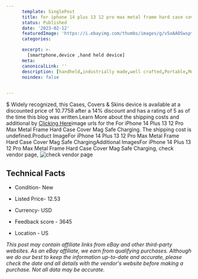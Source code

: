```yaml
---
      template: SinglePost
      title: for iphone 14 plus 13 12 pro max metal frame hard case cover mag safe charging
      status: Published
      date: '2023-02-12'
      featuredImage: 'https://i.ebayimg.com/thumbs/images/g/v5oAAOSwsptiTS0l/s-l225.jpg'
      categories: 

      excerpt: >-
        [smartphone,device ,hand held device]
      meta:
      canonicalLink: ''
      description: [handheld,industrially made,well crafted,Portable,Mobile,Compact,Convenient,Lightweight,Maneuverable,Man-portable,Miniature,Carriable,Hand-held,Light,Holdable,Transportable,Mobile device,Pocket-sized,On-the-go,Wireless,Cordless,Compact size,Convenient size, smartphone,device ,hand held device]
      noindex: false

        
---
```

$
    Widely recognized, this Cases, Covers & Skins device is available at a discounted price of 10.7758 after a 14% discount and has a rating of 5 as of the time this blog was written.Learn More about the shipping costs and additional by [Clicking Here](https://www.ebay.com/itm/203913143889?hash=item2f7a2ba651%3Ag%3Av5oAAOSwsptiTS0l&mkevt=1&mkcid=1&mkrid=711-53200-19255-0&campid=%253CePNCampaignId%253E&customid=%253CreferenceId%253E&toolid=10049)image urls for the For iPhone 14 Plus 13 12 Pro Max Metal Frame Hard Case Cover Mag Safe Charging. The shipping cost is undefined.Product ImageFor iPhone 14 Plus 13 12 Pro Max Metal Frame Hard Case Cover Mag Safe ChargingAdditional ImagesFor iPhone 14 Plus 13 12 Pro Max Metal Frame Hard Case Cover Mag Safe Charging, check vendor page, ![check vendor page](https://origin-galleryplus.ebayimg.com/ws/web/203913143889_2_0_1/225x225.jpg,https://origin-galleryplus.ebayimg.com/ws/web/203913143889_3_0_1/225x225.jpg,https://origin-galleryplus.ebayimg.com/ws/web/203913143889_4_0_1/225x225.jpg,https://origin-galleryplus.ebayimg.com/ws/web/203913143889_5_0_1/225x225.jpg,https://origin-galleryplus.ebayimg.com/ws/web/203913143889_6_0_1/225x225.jpg,https://origin-galleryplus.ebayimg.com/ws/web/203913143889_7_0_1/225x225.jpg,https://origin-galleryplus.ebayimg.com/ws/web/203913143889_8_0_1/225x225.jpg,https://origin-galleryplus.ebayimg.com/ws/web/203913143889_9_0_1/225x225.jpg,https://origin-galleryplus.ebayimg.com/ws/web/203913143889_10_0_1/225x225.jpg,https://origin-galleryplus.ebayimg.com/ws/web/203913143889_11_0_1/225x225.jpg)
    
    

 ## Technical Facts 



     
      

 - Condition- New 


      

 - Listed Price- 12.53 


      

 - Currency- USD 


      

 - Feedback score - 3645 


      

 - Location - US 


      
      

 *_This post may contain affiliate links from eBay and other third-party websites. As an eBay affiliate, we earn from qualifying purchases. Although we do our best to keep the information up-to-date and accurate, please check the date and all details with the vendor's website before making a purchase. Not all data may be accurate._*



    
    
    
    
    